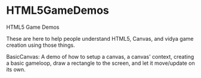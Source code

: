 HTML5GameDemos
==============

HTML5 Game Demos

These are here to help people understand HTML5, Canvas, and vidya game creation 
using those things.

BasicCanvas: A demo of how to setup a canvas, a canvas' context, creating a 
			basic gameloop, draw a rectangle to the screen, and let it 
			move/update on its own. 
